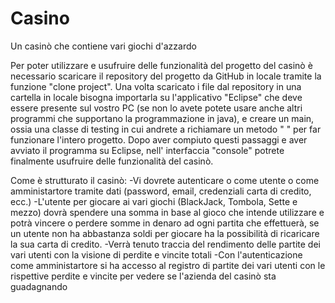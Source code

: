 # Casino
Un casinò che contiene vari giochi d'azzardo

Per poter utilizzare e usufruire delle funzionalità del progetto del casinò è necessario scaricare il repository del progetto da GitHub
in locale tramite la funzione "clone project". Una volta scaricato i file dal repository in una cartella in locale bisogna importarla su 
l'applicativo "Eclipse" che deve essere presente sul vostro PC (se non lo avete potete usare anche altri programmi che supportano la 
programmazione in java), e creare un main, ossia una classe di testing in cui andrete a richiamare un metodo " " per far funzionare 
l'intero progetto. Dopo aver compiuto questi passaggi e aver avviato il programma su Eclipse, nell' interfaccia "console" potrete 
finalmente usufruire delle funzionalità del casinò.

Come è strutturato il casinò: 
-Vi dovrete autenticare o come utente o come amministartore tramite dati (password, email, credenziali carta di credito, ecc.)
-L'utente per giocare ai vari giochi (BlackJack, Tombola, Sette e mezzo) dovrà spendere una somma in base al gioco che intende utilizzare
 e potrà vincere o perdere somme in denaro ad ogni partita che effettuerà, se un utente non ha abbastanza soldi per giocare ha la 
 possibilità di ricaricare la sua carta di credito. 
-Verrà tenuto traccia del rendimento delle partite dei vari utenti con la visione di perdite e vincite totali
-Con l'autenticazione come amministartore si ha accesso al registro di partite dei vari utenti con le rispettive perdite e vincite per
vedere se l'azienda del casinò sta guadagnando

